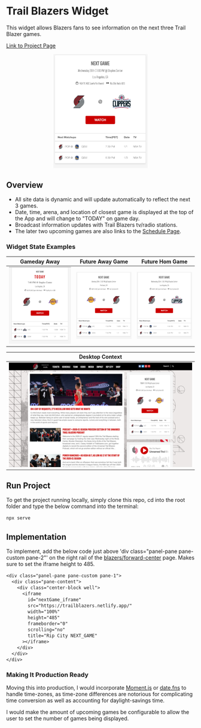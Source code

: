 # Trail Blazers Widget

This widget allows Blazers fans to see information on the next three Trail Blazer games.

[Link to Project Page](https://trailblazers.netlify.app/)

<p align="center">
  <img src="/styles/img/futureGame_Away.png" width="50%" />
</p>

## Overview

- All site data is dynamic and will update automatically to reflect the next 3 games.
- Date, time, arena, and location of closest game is displayed at the top of the App and will change to "TODAY" on game day.
- Broadcast information updates with Trail Blazers tv/radio stations.
- The later two upcoming games are also links to the [Schedule Page](https://www.nba.com/blazers/schedule).

### Widget State Examples

| Gameday Away                                       | Future Away Game                                           | Future Hom Game                                            |
| -------------------------------------------------- | ---------------------------------------------------------- | ---------------------------------------------------------- |
| <img src="/styles/img/GameDay.png" width="100%" /> | <img src="/styles/img/futureGame_Home.png" width="100%" /> | <img src="/styles/img/futureGame_Away.png" width="100%" /> |

| Desktop Context                                            |
| ---------------------------------------------------------- |
| <img src="/styles/img/desktop_context.png" width="100%" /> |

## Run Project

To get the project running locally, simply clone this repo, cd into the root folder and type the below command into the terminal:

```sh
npx serve
```

## Implementation

To implement, add the below code just above 'div class="panel-pane pane-custom pane-2"'
on the right rail of the [blazers/forward-center](https://www.nba.com/blazers/forward-center) page.
Makes sure to set the iframe height to 485.

```
<div class="panel-pane pane-custom pane-1">
  <div class="pane-content">
    <div class="center-block well">
      <iframe
        id="nextGame_iframe"
        src="https://trailblazers.netlify.app/"
        width="100%"
        height="485"
        frameborder="0"
        scrolling="no"
        title="Rip City NEXT_GAME"
      ></iframe>
    </div>
  </div>
</div>
```

### Making It Production Ready

Moving this into production, I would incorporate [Moment.js](https://momentjs.com/) or [date.fns](https://date-fns.org/) to handle
time-zones, as time-zone differences are notorious for complicating time conversion as well as accounting for daylight-savings time.

I would make the amount of upcoming games be configurable to allow the user to set the number of games being displayed.
